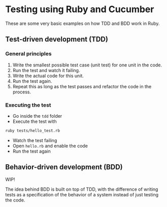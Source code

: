 # Testing using Ruby and Cucumber

These are some very basic examples on how TDD and BDD work in Ruby.

## Test-driven development (TDD)

### General principles

1. Write the smallest possible test case (unit test) for one unit in the code.
1. Run the test and watch it failing.
1. Write the actual code for this unit.
1. Run the test again.
1. Repeat this as long as the test passes and refactor the code in the process.

### Executing the test

* Go inside the `tdd` folder
* Execute the test with

```bash
ruby tests/hello_test.rb
```

* Watch the test failing
* Open `hello.rb` and enable the code
* Run the test again

## Behavior-driven development (BDD)

WIP!

The idea behind BDD is built on top of TDD, with the difference of writing tests as a
specification of the behavior of a system instead of just testing the code.
